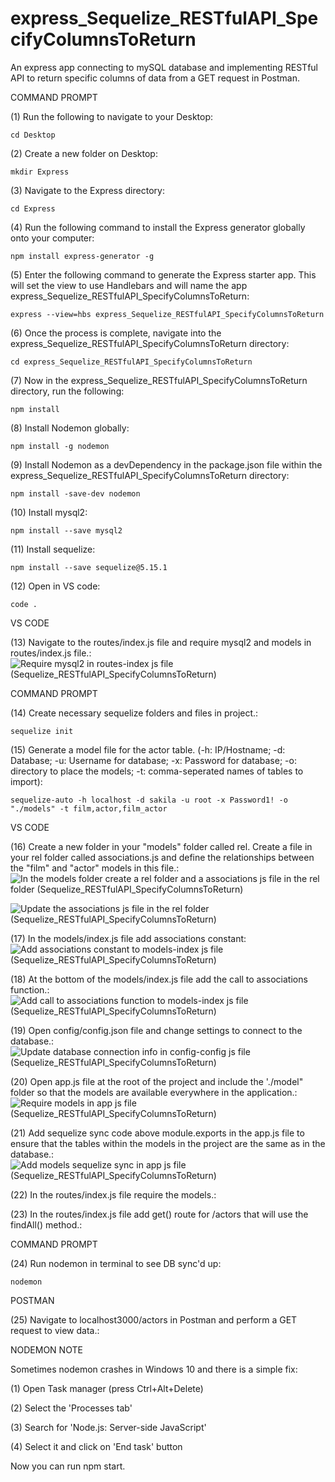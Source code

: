 # express_Sequelize_RESTfulAPI_SpecifyColumnsToReturn
An express app connecting to mySQL database and implementing RESTful API to return specific columns of data from a GET request in Postman.

COMMAND PROMPT

(1) Run the following to navigate to your Desktop: 

    cd Desktop

(2) Create a new folder on Desktop: 

    mkdir Express

(3) Navigate to the Express directory: 

    cd Express

(4) Run the following command to install the Express generator globally onto your computer: 

    npm install express-generator -g

(5) Enter the following command to generate the Express starter app. This will set the view to use Handlebars and will name the app express_Sequelize_RESTfulAPI_SpecifyColumnsToReturn: 

    express --view=hbs express_Sequelize_RESTfulAPI_SpecifyColumnsToReturn

(6) Once the process is complete, navigate into the express_Sequelize_RESTfulAPI_SpecifyColumnsToReturn directory: 

    cd express_Sequelize_RESTfulAPI_SpecifyColumnsToReturn
    
(7) Now in the express_Sequelize_RESTfulAPI_SpecifyColumnsToReturn directory, run the following: 

    npm install

(8) Install Nodemon globally: 

    npm install -g nodemon
    
(9) Install Nodemon as a devDependency in the package.json file within the express_Sequelize_RESTfulAPI_SpecifyColumnsToReturn directory:

    npm install -save-dev nodemon
    
(10) Install mysql2:

    npm install --save mysql2

(11) Install sequelize: 

    npm install --save sequelize@5.15.1

(12) Open in VS code:

    code . 


VS CODE

(13) Navigate to the routes/index.js file and require mysql2 and models in routes/index.js file.: ![Require mysql2 in routes-index js file (Sequelize_RESTfulAPI_SpecifyColumnsToReturn)](https://user-images.githubusercontent.com/35668707/70379820-fe46c780-18ff-11ea-814c-f85084322ee7.JPG)

COMMAND PROMPT

(14) Create necessary sequelize folders and files in project.:

    sequelize init

(15)  Generate a model file for the actor table. (-h: IP/Hostname; -d: Database; -u: Username for database; -x: Password for database; -o: directory to place the models; -t: comma-seperated names of tables to import):  

    sequelize-auto -h localhost -d sakila -u root -x Password1! -o "./models" -t film,actor,film_actor
    
VS CODE

(16) Create a new folder in your "models" folder called rel. Create a file in your rel folder called associations.js and define the relationships between the "film" and "actor" models in this file.: ![In the models folder create a rel folder and a associations js file in the rel folder (Sequelize_RESTfulAPI_SpecifyColumnsToReturn)](https://user-images.githubusercontent.com/35668707/70379828-2a624880-1900-11ea-94e2-66901444b01a.JPG)

![Update the associations js file in the rel folder (Sequelize_RESTfulAPI_SpecifyColumnsToReturn)](https://user-images.githubusercontent.com/35668707/70379856-5da4d780-1900-11ea-90d2-a7f3fc505923.JPG)

(17) In the models/index.js file add associations constant: ![Add associations constant to models-index js file (Sequelize_RESTfulAPI_SpecifyColumnsToReturn)](https://user-images.githubusercontent.com/35668707/70379868-8cbb4900-1900-11ea-98c9-7b75bad153f7.JPG)

(18) At the bottom of the models/index.js file add the call to associations function.: ![Add call to associations function to models-index js file (Sequelize_RESTfulAPI_SpecifyColumnsToReturn)](https://user-images.githubusercontent.com/35668707/70379877-ae1c3500-1900-11ea-9830-4bf67485b816.JPG)

(19) Open config/config.json file and change settings to connect to the database.: ![Update database connection info in config-config js file (Sequelize_RESTfulAPI_SpecifyColumnsToReturn)](https://user-images.githubusercontent.com/35668707/70379882-d310a800-1900-11ea-8817-8e6e03a64854.JPG)

(20) Open app.js file at the root of the project and include the './model" folder so that the models are available everywhere in the application.: ![Require models in app js file (Sequelize_RESTfulAPI_SpecifyColumnsToReturn)](https://user-images.githubusercontent.com/35668707/70379891-2551c900-1901-11ea-869a-4ce3d7feba0a.JPG)

(21) Add sequelize sync code above module.exports in the app.js file to ensure that the tables within the models in the project are the same as in the database.: ![Add models sequelize sync in app js file (Sequelize_RESTfulAPI_SpecifyColumnsToReturn)](https://user-images.githubusercontent.com/35668707/70379906-62b65680-1901-11ea-9447-729b168b99a3.JPG)

(22) In the routes/index.js file require the models.: 

(23) In the routes/index.js file add get() route for /actors that will use the findAll() method.: 

COMMAND PROMPT

(24) Run nodemon in terminal to see DB sync'd up: 

    nodemon

POSTMAN

(25) Navigate to localhost3000/actors in Postman and perform a GET request to view data.: 

NODEMON NOTE

Sometimes nodemon crashes in Windows 10 and there is a simple fix:

(1) Open Task manager (press Ctrl+Alt+Delete)

(2) Select the 'Processes tab'

(3) Search for 'Node.js: Server-side JavaScript'

(4) Select it and click on 'End task' button

Now you can run npm start.
